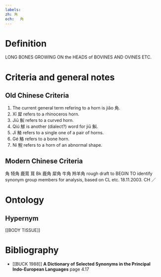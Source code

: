 ```yaml
---
labels: 
zh: 角
och: 　角
---
```


# Definition
LONG BONES GROWING ON the HEADS of BOVINES AND OVINES ETC.
# Criteria and general notes
## Old Chinese Criteria
1. The current general term refering to a horn is jiǎo 角.
2. Xī 犀 refers to a rhinoceros horn.
3. Jiū 觓 refers to a curved horn.
4. Qiú 觩 is another (dialect?) word for jiū 觓.
5. Jī 觭 refers to a single one of a pair of horns.
6. Gé 觡 refers to a bone horn.
7. Ní 觬 refers to a horn of an abnormal shape.
## Modern Chinese Criteria
角
犄角
鹿茸
茸 Bk
鹿角
犀角
牛角
羚羊角
rough draft to BEGIN TO identify synonym group members for analysis, based on CL etc. 18.11.2003. CH ／
# Ontology

## Hypernym
[[BODY TISSUE]]
# Bibliography
- [[BUCK 1988]]
**A Dictionary of Selected Synonyms in the Principal Indo-European Languages** page 4.17
